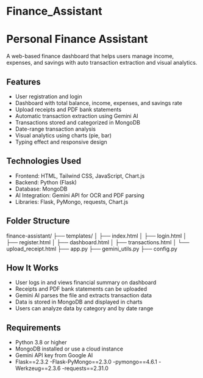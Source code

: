 # Finance_Assistant

# Personal Finance Assistant

A web-based finance dashboard that helps users manage income, expenses, and savings with auto transaction extraction and visual analytics.

## Features

- User registration and login
- Dashboard with total balance, income, expenses, and savings rate
- Upload receipts and PDF bank statements
- Automatic transaction extraction using Gemini AI
- Transactions stored and categorized in MongoDB
- Date-range transaction analysis
- Visual analytics using charts (pie, bar)
- Typing effect and responsive design

## Technologies Used

- Frontend: HTML, Tailwind CSS, JavaScript, Chart.js
- Backend: Python (Flask)
- Database: MongoDB
- AI Integration: Gemini API for OCR and PDF parsing
- Libraries: Flask, PyMongo, requests, Chart.js

## Folder Structure

finance-assistant/
├── templates/
│   ├── index.html
│   ├── login.html
│   ├── register.html
│   ├── dashboard.html
│   ├── transactions.html
│   └── upload_receipt.html
├── app.py
├── gemini_utils.py
├── config.py


## How It Works

- User logs in and views financial summary on dashboard
- Receipts and PDF bank statements can be uploaded
- Gemini AI parses the file and extracts transaction data
- Data is stored in MongoDB and displayed in charts
- Users can analyze data by category and by date range

## Requirements

- Python 3.8 or higher
- MongoDB installed or use a cloud instance
- Gemini API key from Google AI
- Flask==2.3.2
-Flask-PyMongo==2.3.0
-pymongo==4.6.1
-Werkzeug==2.3.6
-requests==2.31.0





